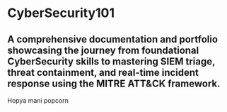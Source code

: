 # CyberSecurity101
A comprehensive documentation and portfolio showcasing the journey from foundational CyberSecurity skills to mastering SIEM triage, threat containment, and real-time incident response using the MITRE ATT&amp;CK framework.
-----------------------------
Hopya mani popcorn
